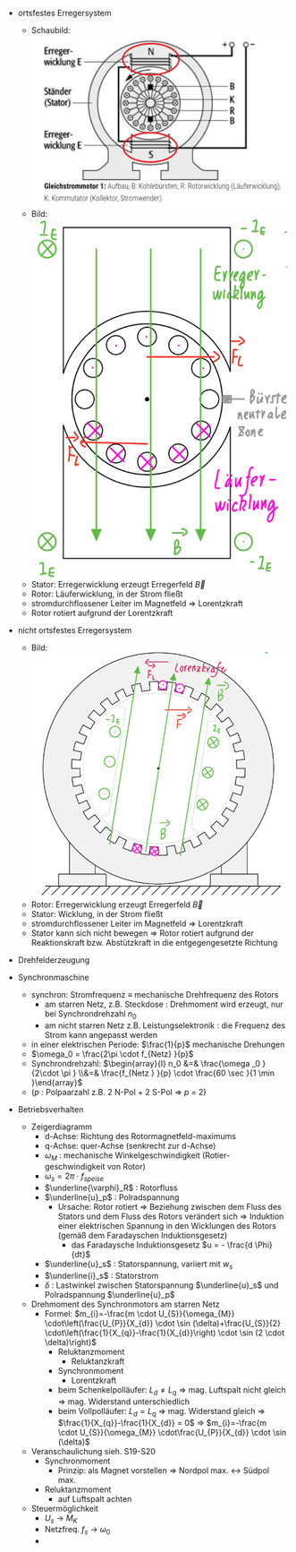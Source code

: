 - ortsfestes Erregersystem 
	- Schaubild: ![|475](https://github.com/ICH-BIN-HXM/images_Aktorsysteme/blob/main/Snipaste_2023-10-20_15-05-31.png?raw=) 
	- Bild: ![|250](https://github.com/ICH-BIN-HXM/images_Aktorsysteme/blob/main/Snipaste_2023-10-20_15-38-20.png?raw=) 
	- Stator: Erregerwicklung erzeugt Erregerfeld $\vec{B}$ 
	- Rotor: Läuferwicklung, in der Strom fließt 
	- stromdurchflossener Leiter im Magnetfeld $\Rightarrow$ Lorentzkraft 
	- Rotor rotiert aufgrund der Lorentzkraft 
- nicht ortsfestes Erregersystem 
	- Bild:  ![|325](https://github.com/ICH-BIN-HXM/images_Aktorsysteme/blob/main/Snipaste_2023-10-20_15-40-17.png?raw=) 
	- Rotor: Erregerwicklung erzeugt Erregerfeld $\vec{B}$ 
	- Stator: Wicklung, in der Strom fließt 
	- stromdurchflossener Leiter im Magnetfeld $\Rightarrow$ Lorentzkraft 
	- Stator kann sich nicht bewegen $\Rightarrow$ Rotor rotiert aufgrund der Reaktionskraft bzw. Abstützkraft in die entgegengesetzte Richtung 

- Drehfelderzeugung 

- Synchronmaschine 
	- synchron: Stromfrequenz $\equiv$ mechanische Drehfrequenz des Rotors 
		- am starren Netz, z.B. Steckdose : Drehmoment wird erzeugt, nur bei Synchrondrehzahl $n_0$ 
		- am nicht starren Netz z.B. Leistungselektronik : die Frequenz des Strom kann angepasst werden 
	- in einer elektrischen Periode: $\frac{1}{p}$ mechanische Drehungen 
	- $\omega_0 = \frac{2\pi \cdot f_{Netz} }{p}$ 
	- Synchrondrehzahl: $\begin{array}{l}  n_0 &=& \frac{\omega _0 }{2\cdot \pi }  \\&=& \frac{f_{Netz } }{p} \cdot \frac{60 \sec }{1 \min }\end{array}$ 
	- ($p$ : Polpaarzahl z.B. 2 N-Pol + 2 S-Pol $\Rightarrow$ $p$ = 2) 

- Betriebsverhalten 
	- Zeigerdiagramm 
		- d-Achse: Richtung des Rotormagnetfeld-maximums 
		- q-Achse: quer-Achse (senkrecht zur d-Achse) 
		- $\omega_M$ : mechanische Winkelgeschwindigkeit (Rotier-geschwindigkeit von Rotor) 
		- $\omega_s = 2 \pi \cdot f_{speise}$ 
		- $\underline{\varphi}_R$ : Rotorfluss
		- $\underline{u}_p$ : Polradspannung 
			- Ursache: Rotor rotiert $\Rightarrow$ Beziehung zwischen dem Fluss des Stators und dem Fluss des Rotors verändert sich $\Rightarrow$ Induktion einer elektrischen Spannung in den Wicklungen des Rotors (gemäß dem Faradayschen Induktionsgesetz) 
				- das Faradaysche Induktionsgesetz $u = - \frac{d \Phi}{dt}$ 
		- $\underline{u}_s$ : Statorspannung, variiert mit $w_s$ 
		- $\underline{i}_s$ : Statorstrom 
		- $\delta$ : Lastwinkel zwischen Statorspannung $\underline{u}_s$ und Polradspannung $\underline{u}_p$ 
	- Drehmoment des Synchronmotors am starren Netz 
		- Formel: $m_{i}=-\frac{m \cdot U_{S}}{\omega_{M}} \cdot\left(\frac{U_{P}}{X_{d}} \cdot \sin (\delta)+\frac{U_{S}}{2} \cdot\left(\frac{1}{X_{q}}-\frac{1}{X_{d}}\right) \cdot \sin (2 \cdot \delta)\right)$ 
			- Reluktanzmoment 
				- Reluktanzkraft 
			- Synchronmoment 
				- Lorentzkraft 
			- beim Schenkelpolläufer: $L_d \neq L_q$ $\Rightarrow$ mag. Luftspalt nicht gleich $\Rightarrow$ mag. Widerstand unterschiedlich 
			- beim Vollpolläufer: $L_d = L_q$ $\Rightarrow$ mag. Widerstand gleich $\Rightarrow$ $\frac{1}{X_{q}}-\frac{1}{X_{d}} = 0$ $\Rightarrow$ $m_{i}=-\frac{m \cdot U_{S}}{\omega_{M}} \cdot\frac{U_{P}}{X_{d}} \cdot \sin (\delta)$ 
	- Veranschaulichung sieh. S19-S20 
		- Synchronmoment 
			- Prinzip: als Magnet vorstellen $\Rightarrow$ Nordpol max. <-> Südpol max. 
		- Reluktanzmoment 
			- auf Luftspalt achten 
	- Steuermöglichkeit 
		- $U_s$ -> $M_K$ 
		- Netzfreq. $f_s$ -> $\omega_0$ 
		- 